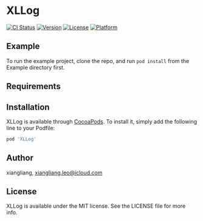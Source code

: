 # XLLog

[![CI Status](https://img.shields.io/travis/xiangliang/XLLog.svg?style=flat)](https://travis-ci.org/xiangliang/XLLog)
[![Version](https://img.shields.io/cocoapods/v/XLLog.svg?style=flat)](https://cocoapods.org/pods/XLLog)
[![License](https://img.shields.io/cocoapods/l/XLLog.svg?style=flat)](https://cocoapods.org/pods/XLLog)
[![Platform](https://img.shields.io/cocoapods/p/XLLog.svg?style=flat)](https://cocoapods.org/pods/XLLog)

## Example

To run the example project, clone the repo, and run `pod install` from the Example directory first.

## Requirements

## Installation

XLLog is available through [CocoaPods](https://cocoapods.org). To install
it, simply add the following line to your Podfile:

```ruby
pod 'XLLog'
```

## Author

xiangliang, xiangliang.leo@icloud.com

## License

XLLog is available under the MIT license. See the LICENSE file for more info.
